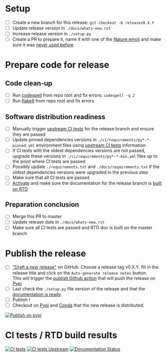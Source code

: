 # Setup

- [ ] Create a new branch for this release: ``git checkout -b releasev0.X.Y``
- [ ] Update release version in ``./docs/whats-new.rst``
- [ ] Increase release version in ``./setup.py``
- [ ] Create a PR to prepare it, name it with one of the [Nature emoji](https://www.webfx.com/tools/emoji-cheat-sheet/#tabs-3) and make sure it was [never used before](https://github.com/euroargodev/argopy/pulls?q=is%3Apr+label%3Arelease+) 

# Prepare code for release

## Code clean-up
- [ ] Run [codespell](https://github.com/codespell-project/codespell) from repo root and fix errors: ``codespell -q 2``
- [ ] Run [flake8](https://github.com/PyCQA/flake8) from repo root and fix errors

## Software distribution readiness
- [ ] Manually trigger [upstream CI tests](https://github.com/euroargodev/argopy/actions/workflows/pytests-upstream.yml) for the release branch and ensure they are passed
- [ ] Update pinned dependencies versions in ``./ci/requirements/py*-*-pinned.yml`` environment files using [upstream CI tests](https://github.com/euroargodev/argopy/actions/workflows/pytests-upstream.yml) information
- [ ] If CI tests with the oldest dependencies versions are not passed, upgrade these versions in ``./ci/requirements/py*-*-min.yml`` files up to the point where CI tests are passed
- [ ] Possibly update ``./requirements.txt`` and ``./docs/requirements.txt`` if the oldest dependencies versions were upgraded in the previous step
- [ ] Make sure that all CI tests are passed
- [ ] [Activate](https://readthedocs.org/projects/argopy/versions/) and make sure the documentation for the release branch is [built on RTD](https://readthedocs.org/projects/argopy/builds/)

## Preparation conclusion
- [ ] Merge this PR to master
- [ ] Update release date in ``./docs/whats-new.rst``
- [ ] Make sure all CI tests are passed and RTD doc is built on the master branch

# Publish the release

- [ ] ["Draft a new release"](https://github.com/euroargodev/argopy/releases/new) on GitHub.
Choose a release tag v0.X.Y, fill in the release title and click on the `Auto-generate release notes` button.  
This will trigger the [publish Github action](https://github.com/euroargodev/argopy/blob/master/.github/workflows/pythonpublish.yml) that will push the release on [Pypi](https://pypi.org/project/argopy/#history).
- [ ] Last check the ``./setup.py`` file version of the release and that the [documentation is ready](https://readthedocs.org/projects/argopy/builds/)
- [ ] Publish !
- [ ] Checkout on [Pypi](https://pypi.org/project/argopy/#history) and [Conda](https://github.com/conda-forge/argopy-feedstock/pulls) that the new release is distributed.

[![Publish on pypi](https://github.com/euroargodev/argopy/actions/workflows/pythonpublish.yml/badge.svg)](https://github.com/euroargodev/argopy/actions/workflows/pythonpublish.yml)

# CI tests / RTD build results
[![CI tests](https://github.com/euroargodev/argopy/actions/workflows/pytests.yml/badge.svg?branch=releasev0.X.Y)](https://github.com/euroargodev/argopy/actions/workflows/pytests.yml) 
[![CI tests Upstream](https://github.com/euroargodev/argopy/actions/workflows/pytests-upstream.yml/badge.svg?branch=releasev0.X.Y)](https://github.com/euroargodev/argopy/actions/workflows/pytests-upstream.yml)
[![Documentation Status](https://readthedocs.org/projects/argopy/badge/?version=releasev0.X.Y)](https://argopy.readthedocs.io/en/releasev0.X.Y)
